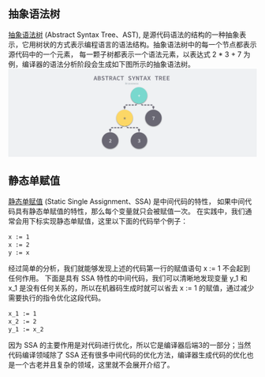 ## 抽象语法树

[抽象语法树](https://en.wikipedia.org/wiki/Abstract_syntax_tree) (Abstract Syntax Tree、AST),
是源代码语法的结构的一种抽象表示，它用树状的方式表示编程语言的语法结构。抽象语法树中的每一个节点都表示源代码中的一个元素，
每一颗子树都表示一个语法元素，以表达式 2 * 3 + 7 为例，编译器的语法分析阶段会生成如下图所示的抽象语法树。
![](https://github.com/xtcmoons/go-notes-xtc/blob/main/images/abstract-syntax-tree.png)

## 静态单赋值
[静态单赋值](https://en.wikipedia.org/wiki/Static_single_assignment_form) (Static Single Assignment、SSA) 是中间代码的特性，
如果中间代码具有静态单赋值的特性，那么每个变量就只会被赋值一次。
在实践中，我们通常会用下标实现静态单赋值，这里以下面的代码举个例子：
```text
x := 1
x := 2
y := x
```
经过简单的分析，我们就能够发现上述的代码第一行的赋值语句 x := 1 不会起到任何作用。
下面是具有 SSA 特性的中间代码，我们可以清晰地发现变量 y_1 和 x_1 是没有任何关系的，所以在机器码生成时就可以省去 x := 1 的赋值，通过减少需要执行的指令优化这段代码。
```text
x_1 := 1
x_2 := 2
y_1 := x_2
```
因为 SSA 的主要作用是对代码进行优化，所以它是编译器后端3的一部分；当然代码编译领域除了 SSA 还有很多中间代码的优化方法，编译器生成代码的优化也是一个古老并且复杂的领域，这里就不会展开介绍了。